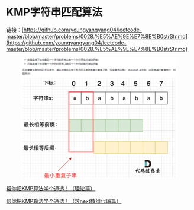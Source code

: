 # KMP字符串匹配算法

链接：[https://github.com/youngyangyang04/leetcode-master/blob/master/problems/0028.%E5%AE%9E%E7%8E%B0strStr.md](https://github.com/youngyangyang04/leetcode-master/blob/master/problems/0028.%E5%AE%9E%E7%8E%B0strStr.md)

<figure><img src="../../.gitbook/assets/image (7) (1) (1).png" alt=""><figcaption></figcaption></figure>

[帮你把KMP算法学个通透！（理论篇）](https://www.bilibili.com/video/BV1PD4y1o7nd/)

[帮你把KMP算法学个通透！（求next数组代码篇）](https://www.bilibili.com/video/BV1M5411j7Xx/)
